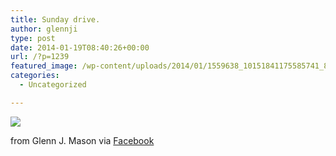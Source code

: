 ```yaml
---
title: Sunday drive.
author: glennji
type: post
date: 2014-01-19T08:40:26+00:00
url: /?p=1239
featured_image: /wp-content/uploads/2014/01/1559638_10151841175585741_881391533_n.jpg
categories:
  - Uncategorized

---
```

<div>
  <img src='/wp-content/uploads/2014/01/1559638_10151841175585741_881391533_n.jpg' style='max-width:600px;' /></p> 
  
  <div>
    from Glenn J. Mason via <a href="http://ift.tt/1eJXtj2">Facebook</a>
  </div>
</div>

